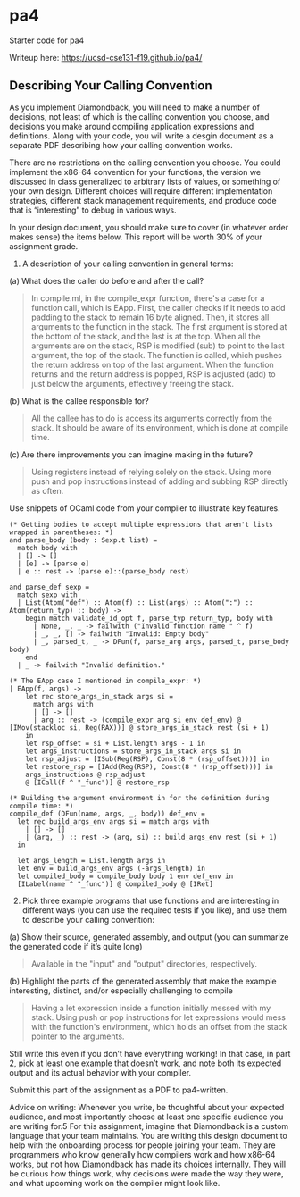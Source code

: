 # pa4
Starter code for pa4

Writeup here:
https://ucsd-cse131-f19.github.io/pa4/

## Describing Your Calling Convention
As you implement Diamondback, you will need to make a number of decisions, not least of which is the calling convention you choose, and decisions you make around compiling application expressions and definitions. Along with your code, you will write a desgin document as a separate PDF describing how your calling convention works.

There are no restrictions on the calling convention you choose. You could implement the x86-64 convention for your functions, the version we discussed in class generalized to arbitrary lists of values, or something of your own design. Different choices will require different implementation strategies, different stack management requirements, and produce code that is “interesting” to debug in various ways.

In your design document, you should make sure to cover (in whatever order makes sense) the items below. This report will be worth 30% of your assignment grade.
1. A description of your calling convention in general terms:

(a) What does the caller do before and after the call?
> In compile.ml, in the compile_expr function, there's a case for a function call, which is EApp. First, the caller checks if it needs to add padding to the stack to remain 16 byte aligned. Then, it stores all arguments to the function in the stack. The first argument is stored at the bottom of the stack, and the last is at the top. When all the arguments are on the stack, RSP is modified (sub) to point to the last argument, the top of the stack. The function is called, which pushes the return address on top of the last argument. When the function returns and the return address is popped, RSP is adjusted (add) to just below the arguments, effectively freeing the stack.

(b) What is the callee responsible for?
> All the callee has to do is access its arguments correctly from the stack. It should be aware of its environment, which is done at compile time.

(c) Are there improvements you can imagine making in the future?
> Using registers instead of relying solely on the stack. Using more push and pop instructions instead of adding and subbing RSP directly as often.

Use snippets of OCaml code from your compiler to illustrate key features.
```
(* Getting bodies to accept multiple expressions that aren't lists wrapped in parentheses: *)
and parse_body (body : Sexp.t list) =
  match body with
  | [] -> []
  | [e] -> [parse e]
  | e :: rest -> (parse e)::(parse_body rest)

and parse_def sexp =
  match sexp with
  | List(Atom("def") :: Atom(f) :: List(args) :: Atom(":") :: Atom(return_typ) :: body) ->
    begin match validate_id_opt f, parse_typ return_typ, body with
      | None, _, _ -> failwith ("Invalid function name " ^ f)
      | _, _, [] -> failwith "Invalid: Empty body"
      | _, parsed_t, _ -> DFun(f, parse_arg args, parsed_t, parse_body body)
    end  
  | _ -> failwith "Invalid definition."

(* The EApp case I mentioned in compile_expr: *)
| EApp(f, args) -> 
    let rec store_args_in_stack args si = 
      match args with
      | [] -> []
      | arg :: rest -> (compile_expr arg si env def_env) @ [IMov(stackloc si, Reg(RAX))] @ store_args_in_stack rest (si + 1)
    in 
    let rsp_offset = si + List.length args - 1 in
    let args_instructions = store_args_in_stack args si in
    let rsp_adjust = [ISub(Reg(RSP), Const(8 * (rsp_offset)))] in
    let restore_rsp = [IAdd(Reg(RSP), Const(8 * (rsp_offset)))] in
    args_instructions @ rsp_adjust
    @ [ICall(f ^ "_func")] @ restore_rsp

(* Building the argument environment in for the definition during compile time: *)
compile_def (DFun(name, args, _, body)) def_env =
  let rec build_args_env args si = match args with
    | [] -> []
    | (arg, _) :: rest -> (arg, si) :: build_args_env rest (si + 1)
  in
  
  let args_length = List.length args in
  let env = build_args_env args (-args_length) in
  let compiled_body = compile_body body 1 env def_env in
  [ILabel(name ^ "_func")] @ compiled_body @ [IRet]
```

2. Pick three example programs that use functions and are interesting in different ways (you can use the required tests if you like), and use them to describe your calling convention:

(a) Show their source, generated assembly, and output (you can summarize the generated code if it’s quite long)
> Available in the "input" and "output" directories, respectively.

(b) Highlight the parts of the generated assembly that make the example interesting, distinct, and/or especially challenging to compile
> Having a let expression inside a function initially messed with my stack. Using push or pop instructions for let expressions would mess with the function's environment, which holds an offset from the stack pointer to the arguments.

Still write this even if you don’t have everything working! In that case, in part 2, pick at least one example that doesn’t work, and note both its expected output and its actual behavior with your compiler.

Submit this part of the assignment as a PDF to pa4-written.

Advice on writing: Whenever you write, be thoughtful about your expected audience, and most importantly choose at least one specific audience you are writing for.5 For this assignment, imagine that Diamondback is a custom language that your team maintains. You are writing this design document to help with the onboarding process for people joining your team. They are programmers who know generally how compilers work and how x86-64 works, but not how Diamondback has made its choices internally. They will be curious how things work, why decisions were made the way they were, and what upcoming work on the compiler might look like.

